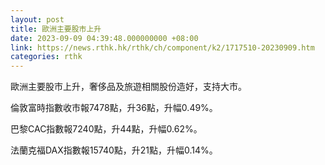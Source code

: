 ```yaml
---
layout: post
title: 歐洲主要股市上升
date: 2023-09-09 04:39:48.000000000 +08:00
link: https://news.rthk.hk/rthk/ch/component/k2/1717510-20230909.htm
categories: rthk
---
```


歐洲主要股市上升，奢侈品及旅遊相關股份造好，支持大市。

倫敦富時指數收市報7478點，升36點，升幅0.49%。

巴黎CAC指數報7240點，升44點，升幅0.62%。

法蘭克福DAX指數報15740點，升21點，升幅0.14%。
